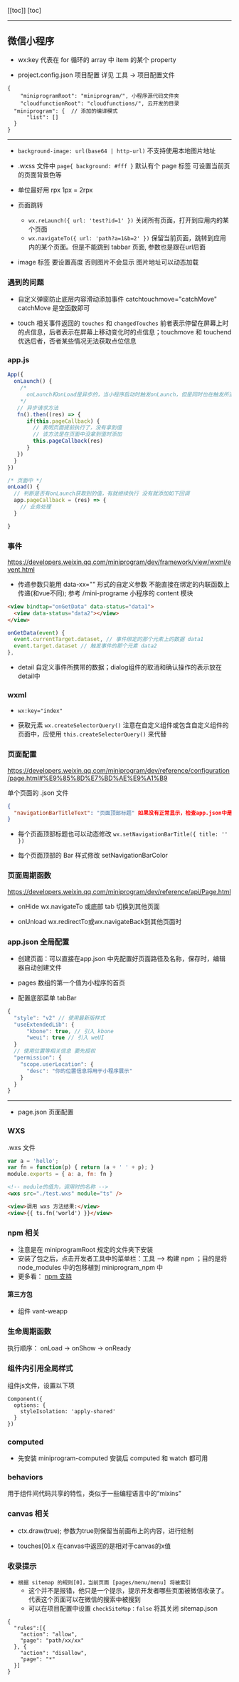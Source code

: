 [[toc]]
[toc]

---

## 微信小程序

- wx:key 代表在 for 循环的 array 中 item 的某个 property




- project.config.json 项目配置
详见 工具 -> 项目配置文件
```
{
	"miniprogramRoot": "miniprogram/", 小程序源代码文件夹
	"cloudfunctionRoot": "cloudfunctions/", 云开发的目录
  "miniprogram": {  // 添加的编译模式 
      "list": []
  }
}
```
---

- `background-image: url(base64 | http-url)` 不支持使用本地图片地址 

- .wxss 文件中 `page{ background: #fff }` 默认有个 page 标签 可设置当前页的页面背景色等

- 单位最好用 rpx   1px = 2rpx

- 页面跳转
  - `wx.reLaunch({ url: 'test?id=1' })` 关闭所有页面，打开到应用内的某个页面
  - `wx.navigateTo({ url: 'path?a=1&b=2' })` 保留当前页面，跳转到应用内的某个页面。但是不能跳到 tabbar 页面, 参数也是跟在url后面


- image 标签  要设置高度 否则图片不会显示  图片地址可以动态加载


### 遇到的问题

- 自定义弹窗防止底层内容滑动添加事件 catchtouchmove="catchMove" catchMove 是空函数即可

- touch 相关事件返回的 `touches` 和 `changedTouches` 前者表示停留在屏幕上时的点信息，后者表示在屏幕上移动变化时的点信息；touchmove 和 touchend 优选后者，否者某些情况无法获取点位信息

### app.js

```js
App({
  onLaunch() {
    /*
      onLaunch和onLoad是异步的，当小程序启动时触发onLaunch，但是同时也在触发所进入页面的onLoad，所以会造成进去页面时在onLoad里不会拿到由onLaunch获取的值
    */
   // 异步请求方法
   fn().then((res) => {
      if(this.pageCallback) {
        // 表明页面提前执行了，没有拿到值
        // 该方法是在页面中没拿到值时添加
        this.pageCallback(res)
      }
   })
  }
})

/* 页面中 */
onLoad() {
  // 判断是否有onLaunch获取到的值，有就继续执行 没有就添加如下回调
  app.pageCallback = (res) => {
    // 业务处理
  }

}
```

### 事件

https://developers.weixin.qq.com/miniprogram/dev/framework/view/wxml/event.html

- 传递参数只能用  data-xx="" 形式的自定义参数 不能直接在绑定的内联函数上传递(和vue不同); 参考 /mini-programe 小程序的 content 模块
```html
<view bindtap="onGetData" data-status="data1">
  <view data-status="data2"></view>
</view>
```

```js
onGetData(event) {
  event.currentTarget.dataset, // 事件绑定的那个元素上的数据 data1
  event.target.dataset // 触发事件的那个元素 data2
},
```

- detail  自定义事件所携带的数据；dialog组件的取消和确认操作的表示放在detail中


### wxml

- `wx:key="index"` 

- 获取元素 `wx.createSelectorQuery()` 注意在自定义组件或包含自定义组件的页面中，应使用 `this.createSelectorQuery()` 来代替

### 页面配置

https://developers.weixin.qq.com/miniprogram/dev/reference/configuration/page.html#%E9%85%8D%E7%BD%AE%E9%A1%B9

单个页面的 .json 文件
```json
{
  "navigationBarTitleText": "页面顶部标题" 如果没有正常显示，检查app.json中是否有这个页面
}
```

- 每个页面顶部标题也可以动态修改  `wx.setNavigationBarTitle({ title: '' })`

- 每个页面顶部的 Bar 样式修改 setNavigationBarColor

### 页面周期函数

https://developers.weixin.qq.com/miniprogram/dev/reference/api/Page.html

- onHide  wx.navigateTo 或底部 tab 切换到其他页面

- onUnload  wx.redirectTo或wx.navigateBack到其他页面时

### app.json 全局配置

- 创建页面：可以直接在app.json 中先配置好页面路径及名称，保存时，编辑器自动创建文件

- pages 数组的第一个值为小程序的首页

- 配置底部菜单 tabBar

```js
{
  "style": "v2" // 使用最新版样式  
  "useExtendedLib": {
      "kbone": true, // 引入 kbone
      "weui": true // 引入 weUI
  }
  // 使用位置等相关信息 要先授权
  "permission": {
    "scope.userLocation": {
      "desc": "你的位置信息将用于小程序展示"
    }
  }
}
```

---

- page.json 页面配置

### WXS

.wxs 文件
```js
var a = 'hello';
var fn = function(p) { return (a + ' ' + p); }
module.exports = { a: a, fn: fn }
```

```html
<!-- module的值为，调用时的名称 -->
<wxs src="./test.wxs" module="ts" />

<view>调用 wxs 方法结果:</view>
<view>{{ ts.fn('world') }}</view>
```


### npm 相关

- 注意是在 miniprogramRoot 规定的文件夹下安装
- 安装了包之后，点击开发者工具中的菜单栏：工具 --> 构建 npm ；目的是将 node_modules 中的包移植到 miniprogram_npm 中
- 更多看： [npm 支持](https://developers.weixin.qq.com/miniprogram/dev/devtools/npm.html?search-key=npm)

#### 第三方包

- 组件 vant-weapp 

### 生命周期函数

执行顺序： onLoad -> onShow -> onReady

### 组件内引用全局样式

组件js文件，设置以下项
```
Component({
  options: {
    styleIsolation: 'apply-shared'
  }
})
```

### computed

- 先安装 miniprogram-computed 安装后 computed 和 watch 都可用 

### behaviors

用于组件间代码共享的特性，类似于一些编程语言中的“mixins”


### canvas 相关

- ctx.draw(true); 参数为true则保留当前画布上的内容，进行绘制

- touches[0].x  在canvas中返回的是相对于canvas的x值


### 收录提示
- `根据 sitemap 的规则[0]，当前页面 [pages/menu/menu] 将被索引`
  - 这个并不是报错，他只是一个提示，提示开发者哪些页面被微信收录了。代表这个页面可以在微信的搜索中被搜到
  - 可以在项目配置中设置 `checkSiteMap：false` 将其关闭
sitemap.json
```
{
  "rules":[{
    "action": "allow",
    "page": "path/xx/xx"
  }, {
    "action": "disallow",
    "page": "*"
  }]
}
```